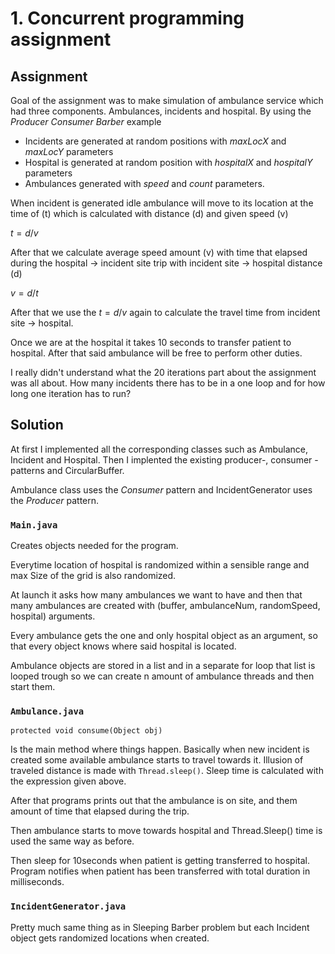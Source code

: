 # 1. Concurrent programming assignment

## Assignment
Goal of the assignment was to make simulation of ambulance service which had three components. Ambulances, incidents and hospital. By using the *Producer Consumer Barber* example

 - Incidents are generated at random positions with *maxLocX* and *maxLocY* parameters
 - Hospital is generated at random position with *hospitalX* and *hospitalY* parameters
 - Ambulances generated with *speed* and *count* parameters.

When incident is generated idle ambulance will move to its location at the time of (t) which is calculated with distance (d) and given speed (v)

$t = d/v$

After that we calculate average speed amount (v) with  time that elapsed during the hospital -> incident site trip with incident site -> hospital distance (d) 

$v = d/t$

After that we use the $t = d/v$ again to calculate the travel time from incident site -> hospital.

Once we are at the hospital it takes 10 seconds to transfer patient to hospital. After that said ambulance will be free to perform other duties.

I really didn't understand what the 20 iterations part about the assignment was all about. How many incidents there has to be in a one loop and for how long one iteration has to run?

## Solution

At first I implemented all the corresponding classes such as Ambulance, Incident and Hospital.
Then I implented the existing producer-, consumer -patterns and CircularBuffer.

Ambulance class uses the *Consumer* pattern and IncidentGenerator uses the *Producer* pattern.

### `Main.java`

Creates objects needed for the program.

Everytime location of hospital is randomized within a sensible range and max Size of the grid is also randomized.

At launch it asks how many ambulances we want to have and then that many ambulances are created with (buffer, ambulanceNum, randomSpeed, hospital) arguments.

Every ambulance gets the one and only hospital object as an argument, so that every object knows where said hospital is located.

Ambulance objects are stored in a list and in a separate for loop that list is looped trough so we can create n amount of ambulance threads and then start them.

### `Ambulance.java`

``protected void consume(Object obj)``

Is the main method where things happen. Basically when new incident is created some available ambulance starts to travel towards it.
Illusion of traveled distance is made with ``Thread.sleep()``. Sleep time is calculated with the expression given above.

After that programs prints out that the ambulance is on site, and them amount of time that elapsed during the trip.

Then ambulance starts to move towards hospital and Thread.Sleep() time is used the same way as before.

Then sleep for 10seconds when patient is getting transferred to hospital. Program notifies when patient has been transferred with total duration in milliseconds.

### `IncidentGenerator.java`

Pretty much same thing as in Sleeping Barber problem but each Incident object gets randomized locations when created.


